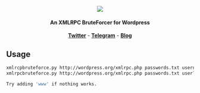 <p align="center"><img src="https://i.imgur.com/K1C74ti.png"></p>

<h4 align="center">An XMLRPC BruteForcer for Wordpress</h4>

<p align="center">
  <a href="https://twitter.com/kavishgour"><b>Twitter</b></a>
  <span> - </span>
  <a href="https://t.me/kavishgr"><b>Telegram</b></a>
  <span> - </span>
  <a href="https://kavishgr.github.io"><b>Blog</b></a>
</p>


## Usage

```bash
xmlrcpbruteforce.py http://wordpress.org/xmlrpc.php passwords.txt username
xmlrpcbruteforce.py http://wordpress.org/xmlrpc.php passwords.txt userlist.txt

Try adding 'www' if nothing works.
```
